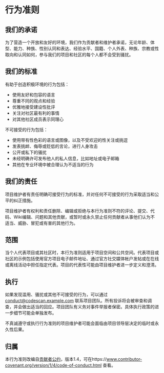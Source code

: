 # 行为准则

## 我们的承诺

为了营造一个开放和友好的环境，我们作为贡献者和维护者承诺，无论年龄、体型、能力、种族、性别认同和表达、经验水平、国籍、个人外表、种族、宗教或性取向和认同如何，参与我们的项目和社区的每个人都不会受到骚扰。

## 我们的标准

有助于创造积极环境的行为包括：

* 使用友好和包容的语言
* 尊重不同的观点和经验
* 优雅地接受建设性批评
* 关注对社区最有利的事情
* 对其他社区成员表示同理心

不可接受的行为包括：

* 使用带有性色彩的语言或图像，以及不受欢迎的性关注或挑逗
* 发表挑衅、侮辱或贬低的言论，进行人身攻击
* 公开或私下的骚扰
* 未经明确许可发布他人的私人信息，比如地址或电子邮箱
* 其他在专业环境中被合理认为不适当的行为

## 我们的责任

项目维护者有责任明确可接受行为的标准，并对任何不可接受的行为采取适当和公平的纠正措施。

项目维护者有权利和责任删除、编辑或拒绝与本行为准则不符的评论、提交、代码、Wiki编辑、问题和其他贡献，或暂时或永久禁止任何贡献者从事他们认为不适当、威胁、冒犯或有害的其他行为。

## 范围

当个人代表项目或其社区时，本行为准则适用于项目空间和公共空间。代表项目或社区的示例包括使用官方项目电子邮件地址、通过官方社交媒体帐户发帖或在在线或离线活动中担任指定代表。项目的代表性可能由项目维护者进一步定义和澄清。

## 执行

如果发现滥用、骚扰或其他不可接受的行为，可以通过 conduct@codescan.example.com 联系项目团队。所有投诉将会被审查和调查，并会做出适当的回应。项目团队有义务对事件举报者保密。具体执行政策的进一步细节可能会单独发布。

不真诚遵守或执行行为准则的项目维护者可能会面临由项目领导层决定的临时或永久性后果。

## 归属

本行为准则改编自[贡献者公约](https://www.contributor-covenant.org)，版本1.4，可在https://www.contributor-covenant.org/version/1/4/code-of-conduct.html 查看。 